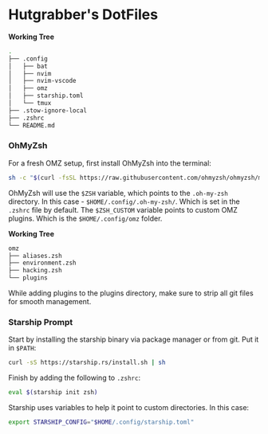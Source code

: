 # Hutgrabber's DotFiles

**Working Tree**
```bash
.
├── .config
│   ├── bat
│   ├── nvim
│   ├── nvim-vscode
│   ├── omz
│   ├── starship.toml
│   └── tmux
├── .stow-ignore-local
├── .zshrc
└── README.md
```
### OhMyZsh
For a fresh OMZ setup, first install OhMyZsh into the terminal:
```bash
sh -c "$(curl -fsSL https://raw.githubusercontent.com/ohmyzsh/ohmyzsh/master/tools/install.sh)"
```
OhMyZsh will use the `$ZSH` variable, which points to the `.oh-my-zsh` directory. In this case - `$HOME/.config/.oh-my-zsh/`. Which is set in the `.zshrc` file by default. The `$ZSH_CUSTOM` variable points to custom OMZ plugins. Which is the `$HOME/.config/omz` folder.

**Working Tree**
```bash
omz
├── aliases.zsh
├── environment.zsh
├── hacking.zsh
└── plugins
```
While adding plugins to the plugins directory, make sure to strip all git files for smooth management.

### Starship Prompt
Start by installing the starship binary via package manager or from git. Put it in `$PATH`:
```bash
curl -sS https://starship.rs/install.sh | sh
```

Finish by adding the following to `.zshrc`:
```bash
eval $(starship init zsh)
```
Starship uses variables to help it point to custom directories. In this case:
```bash
export STARSHIP_CONFIG="$HOME/.config/starship.toml"
```

